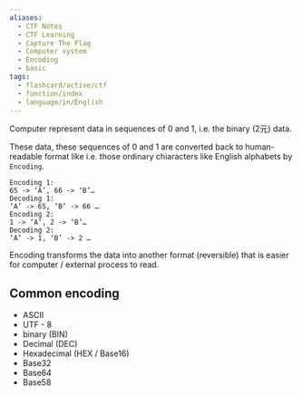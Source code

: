 ```yaml
---
aliases:
  - CTF Notes
  - CTF Learning
  - Capture The Flag
  - Computer system 
  - Encoding
  - basic
tags:
  - flashcard/active/ctf
  - function/index
  - language/in/English
---
```


Computer represent data in sequences of 0 and 1, i.e. the binary (2元) data. 

These data, these sequences of 0 and 1 are converted back to human-readable format like i.e. those ordinary chiaracters like English alphabets by `Encoding`.

```
Encoding 1:
65 -> ‘A’, 66 -> ‘B’…
Decoding 1:
‘A’ -> 65, ‘B’ -> 66 …
Encoding 2:
1 -> ‘A’, 2 -> ‘B’…
Decoding 2:
‘A’ -> 1, ‘B’ -> 2 …
```

Encoding transforms the data into another format (reversible) that is easier for computer / external
process to read.

## Common encoding

- ASCII
- UTF - 8
- binary (BIN)
- Decimal (DEC)
- Hexadecimal (HEX / Base16)
- Base32
- Base64
- Base58

